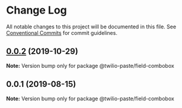 # Change Log

All notable changes to this project will be documented in this file.
See [Conventional Commits](https://conventionalcommits.org) for commit guidelines.

## [0.0.2](https://github.com/twilio-labs/paste/compare/@twilio-paste/field-combobox@0.0.1...@twilio-paste/field-combobox@0.0.2) (2019-10-29)

**Note:** Version bump only for package @twilio-paste/field-combobox





## 0.0.1 (2019-08-15)

**Note:** Version bump only for package @twilio-paste/field-combobox
